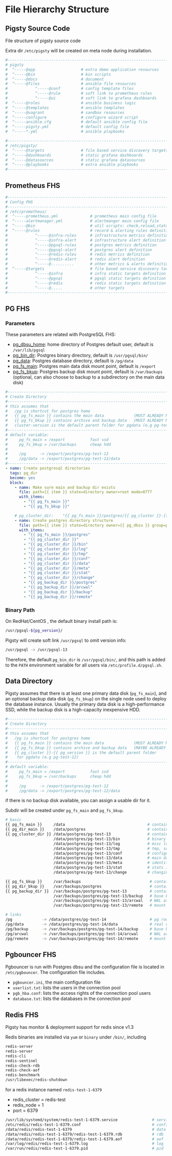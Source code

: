 # File Hierarchy Structure


## Pigsty Source Code

File structure of pigsty source code

Extra dir `/etc/pigsty` will be created on meta node during installation.

```bash
#------------------------------------------------------------------------------
# pigsty
#  ^-----@app                    # extra demo application resources
#  ^-----@bin                    # bin scripts
#  ^-----@docs                   # document
#  ^-----@files                  # ansible file resources 
#            ^-----@conf         # config template files
#            ^-----@rule         # soft link to prometheus rules
#            ^-----@ui           # soft link to grafana dashboards
#  ^-----@roles                  # ansible business logic
#  ^-----@templates              # ansible templates
#  ^-----@vagrant                # sandbox resources
#  ^-----configure               # configure wizard script
#  ^-----ansible.cfg             # default ansible config file
#  ^-----pigsty.yml              # default config file
#  ^-----*.yml                   # ansible playbooks

#------------------------------------------------------------------------------
# /etc/pigsty/
#  ^-----@targets                # file based service discovery targets definition
#  ^-----@dashboards             # static grafana dashboards
#  ^-----@datasources            # static grafana datasources
#  ^-----@playbooks              # extra ansible playbooks
#------------------------------------------------------------------------------
```




## Prometheus FHS

```bash
#------------------------------------------------------------------------------
# Config FHS
#------------------------------------------------------------------------------
# /etc/prometheus/
#  ^-----prometheus.yml              # prometheus main config file
#  ^-----alertmanager.yml            # alertmanger main config file
#  ^-----@bin                        # util scripts: check,reload,status,new
#  ^-----@rules                      # record & alerting rules definition
#            ^-----@infra-rules      # infrastructure metrics definition
#            ^-----@infra-alert      # infrastructure alert definition
#            ^-----@pgsql-rules      # postgres metrics definition
#            ^-----@pgsql-alert      # postgres alert definition
#            ^-----@redis-rules      # redis metrics definition
#            ^-----@redis-alert      # redis alert definition
#            ^-----@..........       # other metrics & alerts definition
#  ^-----@targets                    # file based service discovery targets definition
#            ^-----@infra            # infra static targets definition
#            ^-----@pgsql            # pgsql static targets definition
#            ^-----@redis            # redis static targets definition
#            ^-----@.....            # other targets
#------------------------------------------------------------------------------
```


## PG FHS

### Parameters

These parameters are related with PostgreSQL FHS:

* [pg_dbsu_home](v-pg-install.md#pg_dbsu_home): home directory of Postgres default user, default is `/var/lib/pgsql`
* [pg_bin_dir](v-pg-install.md#pg_bin_dir): Postgres binary directory, default is `/usr/pgsql/bin/`
* [pg_data](v-pg-install.md#pg_data): Postgres database directory, default is `/pg/data`
* [pg_fs_main](v-pg-install.md#pg_fs_main): Postgres main data disk mount point, default is `/export`
* [pg_fs_bkup](v-pg-install.md#pg_fs_bkup): Postgres backup disk mount point, default is `/var/backups` (optional, can also choose to backup to a subdirectory on the main data disk)



```yaml
#------------------------------------------------------------------------------
# Create Directory
#------------------------------------------------------------------------------
# this assumes that
#   /pg is shortcut for postgres home
#   {{ pg_fs_main }} contains the main data             (MUST ALREADY MOUNTED)
#   {{ pg_fs_bkup }} contains archive and backup data   (MUST ALREADY MOUNTED)
#   cluster-version is the default parent folder for pgdata (e.g pg-test-12)
#------------------------------------------------------------------------------
# default variable:
#     pg_fs_main = /export           fast ssd
#     pg_fs_bkup = /var/backups      cheap hdd
#
#     /pg      -> /export/postgres/pg-test-12
#     /pg/data -> /export/postgres/pg-test-12/data
#------------------------------------------------------------------------------
- name: Create postgresql directories
  tags: pg_dir
  become: yes
  block:
    - name: Make sure main and backup dir exists
      file: path={{ item }} state=directory owner=root mode=0777
      with_items:
        - "{{ pg_fs_main }}"
        - "{{ pg_fs_bkup }}"

    # pg_cluster_dir:    "{{ pg_fs_main }}/postgres/{{ pg_cluster }}-{{ pg_version }}"
    - name: Create postgres directory structure
      file: path={{ item }} state=directory owner={{ pg_dbsu }} group=postgres mode=0700
      with_items:
        - "{{ pg_fs_main }}/postgres"
        - "{{ pg_cluster_dir }}"
        - "{{ pg_cluster_dir }}/bin"
        - "{{ pg_cluster_dir }}/log"
        - "{{ pg_cluster_dir }}/tmp"
        - "{{ pg_cluster_dir }}/conf"
        - "{{ pg_cluster_dir }}/data"
        - "{{ pg_cluster_dir }}/meta"
        - "{{ pg_cluster_dir }}/stat"
        - "{{ pg_cluster_dir }}/change"
        - "{{ pg_backup_dir }}/postgres"
        - "{{ pg_backup_dir }}/arcwal"
        - "{{ pg_backup_dir }}/backup"
        - "{{ pg_backup_dir }}/remote"
```



### Binary Path

On RedHat/CentOS , the default binary install path is:

```bash
/usr/pgsql-${pg_version}/
```

Pigsty will create soft link `/usr/pgsql` to omit version info:

```bash
/usr/pgsql -> /usr/pgsql-13
```


Therefore, the default `pg_bin_dir` is `/usr/pgsql/bin/`, 
and this path is added to the `PATH` environment variable for all users via `/etc/profile.d/pgsql.sh`.


## Data Directory

Pigsty assumes that there is at least one primary data disk (`pg_fs_main`), 
and an optional backup data disk (`pg_fs_bkup`) on the single node used to deploy the database instance.
Usually the primary data disk is a high-performance SSD, while the backup disk is a high-capacity inexpensive HDD.

```yaml
#------------------------------------------------------------------------------
# Create Directory
#------------------------------------------------------------------------------
# this assumes that
#   /pg is shortcut for postgres home
#   {{ pg_fs_main }} contains the main data             (MUST ALREADY MOUNTED)
#   {{ pg_fs_bkup }} contains archive and backup data   (MAYBE ALREADY MOUNTED)
#   {{ pg_cluster }}-{{ pg_version }} is the default parent folder 
#    for pgdata (e.g pg-test-12)
#------------------------------------------------------------------------------
# default variable:
#     pg_fs_main = /export           fast ssd
#     pg_fs_bkup = /var/backups      cheap hdd
#
#     /pg      -> /export/postgres/pg-test-12
#     /pg/data -> /export/postgres/pg-test-12/data
```

if there is no backup disk available, you can assign a usable dir for it.

Subdir will be created under `pg_fs_main` and `pg_fs_bkup`.

```bash
# basic
{{ pg_fs_main }}     /data                                    # contains all business data (pg,consul,etc..)
{{ pg_dir_main }}    /data/postgres                           # contains postgres main data
{{ pg_cluster_dir }} /data/postgres/pg-test-13                # contains cluster `pg-test` data (of version 13)
                     /data/postgres/pg-test-13/bin            # binary scripts
                     /data/postgres/pg-test-13/log            # misc logs
                     /data/postgres/pg-test-13/tmp            # tmp, sql files, records
                     /data/postgres/pg-test-13/conf           # configurations
                     /data/postgres/pg-test-13/data           # main data directory
                     /data/postgres/pg-test-13/meta           # identity information
                     /data/postgres/pg-test-13/stat           # stats information
                     /data/postgres/pg-test-13/change         # changing records

{{ pg_fs_bkup }}     /var/backups                              # contains all backup data (pg,consul,etc..)
{{ pg_dir_bkup }}    /var/backups/postgres                     # contains postgres backup data
{{ pg_backup_dir }}  /var/backups/postgres/pg-test-13          # contains cluster `pg-test` backup (of version 13)
                     /var/backups/postgres/pg-test-13/backup   # base backup
                     /var/backups/postgres/pg-test-13/arcwal   # WAL archive
                     /var/backups/postgres/pg-test-13/remote   # mount NFS/S3 remote resources here

# links
/pg             -> /data/postgres/pg-test-14                   # pg root link
/pg/data        -> /data/postgres/pg-test-14/data              # real data dir
/pg/backup      -> /var/backups/postgres/pg-test-14/backup     # base backup
/pg/arcwal      -> /var/backups/postgres/pg-test-14/arcwal     # WAL archive
/pg/remote      -> /var/backups/postgres/pg-test-14/remote     # mount NFS/S3 remote resources here

```



## Pgbouncer FHS

Pgbouncer is run with Postgres dbsu and the configuration file is located in `/etc/pgbouncer`. The configuration file includes.

* `pgbouncer.ini`, the main configuration file
* `userlist.txt`: lists the users in the connection pool
* `pgb_hba.conf`: lists the access rights of the connection pool users
* `database.txt`: lists the databases in the connection pool



## Redis FHS

Pigsty has monitor & deployment support for redis since v1.3

Redis binaries are installed via `yum` or `binary` under `/bin/`, including

```bash
redis-server    
redis-server    
redis-cli       
redis-sentinel  
redis-check-rdb 
redis-check-aof 
redis-benchmark 
/usr/libexec/redis-shutdown
```

for a redis instance named `redis-test-1-6379`
* redis_cluster = redis-test
* redis_node    = 1
* port          = 6379

```bash
/usr/lib/systemd/system/redis-test-1-6379.service               # service
/etc/redis/redis-test-1-6379.conf                               # config 
/data/redis/redis-test-1-6379                                   # data dir
/data/redis/redis-test-1-6379/redis-test-1-6379.rdb             # rdb
/data/redis/redis-test-1-6379/redis-test-1-6379.aof             # aof
/var/log/redis/redis-test-1-6379.log                            # log
/var/run/redis/redis-test-1-6379.pid                            # pid
```

